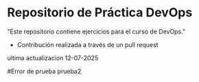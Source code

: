# Repositorio de Práctica DevOps

"Este repositorio contiene ejercicios para el curso de DevOps."

- Contribución realizada a través de un pull request

ultima actualizacion 12-07-2025

#Error de prueba prueba2